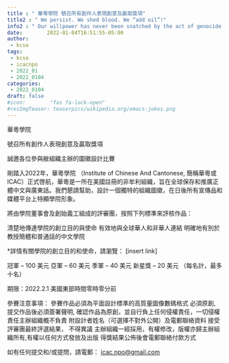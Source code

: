 ```yaml
---
title : " 華粵學院 號召所有創作人表現創意及贏取獎項"
title2 : " We persist. We shed blood. We “add oil”!"
info2 : " Our willpower has never been snatched by the act of genocide."
date:        2022-01-04T16:51:55-05:00
author:
 - kcso
tags:
 - kcso
 - icacnpo
 - 2022_01
 - 2022_0104
categories:
 - 2022_0104
draft: false
#icon:        "fas fa-lock-open"
#resImgTeaser: teaserpics/wikipedia.org/emacs-jokes.png
---
```


華粵學院

號召所有創作人表現創意及贏取獎項

誠邀各位參與敝組織主辦的圖徽設計比賽

剛踏入2022年，華粵學院 （Institute of Chinese And Cantonese, 簡稱華粵或ICAC）正式啓航，華粵是一所在美國註冊的非牟利組織，旨在全球保存和推廣正體中文與廣東話。我們懇請幫助，設計一個獨特的組織圖徽，在日後所有宣傳品和媒體平台上特顯學院形象。

將由學院董事會及創始義工組成的評審團，按照下列標準來評核作品：

清楚地傳達學院的創立目的與使命
有效地與全球華人和非華人連結
明確地有別於教授簡體和普通話的中文學院

*詳情有關學院的創立目的和使命，請瀏覽： [insert link]

冠軍 – 100 美元
亞軍 – 60 美元
季軍 – 40 美元
新星獎 – 20 美元 （每名計，最多十名）

期限：2022.2.1 美國東部時間零時零分前

參賽注意事項：
參賽作品必須為平面設計標凖的高質量圖像數碼格式
必須原創, 提交作品後必須簽署聲明, 確認作品為原創，並自行負上任何侵權責任，一切侵權責任主辦組織概不負責
附設計者姓名（可選擇不對外公開）及電郵聯絡資料
接受評審團最終評選結果， 不得異議
主辦組織一經採用，有權修改，版權亦歸主辦組織所有,有權以任何方式發放及出版
得獎結果公佈後會電郵聯絡付款方式


如有任何提交和/或提問，請電郵： icac.npo@gmail.com




